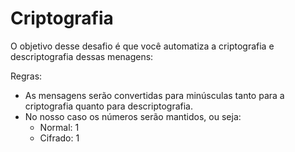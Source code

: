 # Criptografia

O objetivo desse desafio é que você automatiza a criptografia e descriptografia dessas menagens:

Regras:

* As mensagens serão convertidas para minúsculas tanto para a criptografia quanto para descriptografia.
* No nosso caso os números serão mantidos, ou seja:
    * Normal: 1
    * Cifrado: 1


